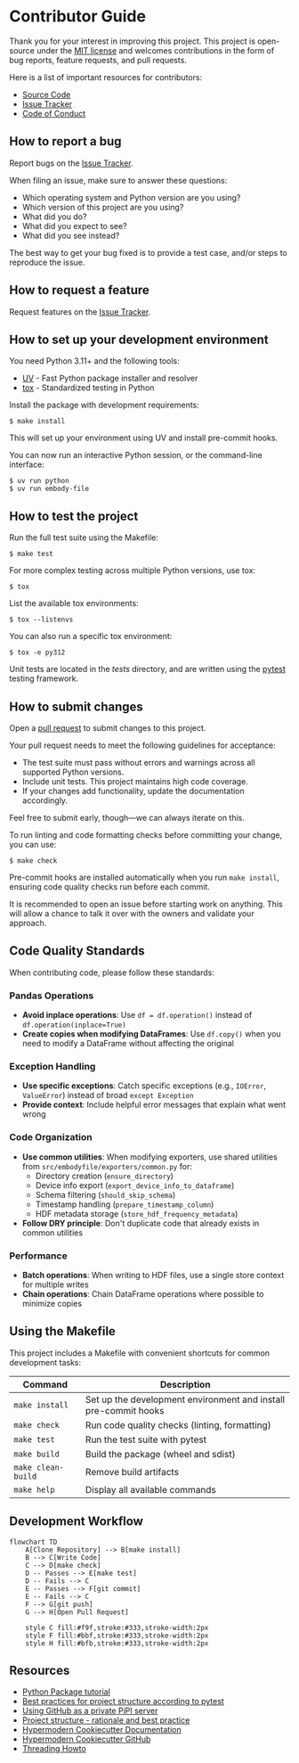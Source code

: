 # Contributor Guide

Thank you for your interest in improving this project.
This project is open-source under the [MIT license] and
welcomes contributions in the form of bug reports, feature requests, and pull requests.

Here is a list of important resources for contributors:

- [Source Code]
- [Issue Tracker]
- [Code of Conduct]

[mit license]: https://opensource.org/licenses/MIT
[source code]: https://github.com/aidee-health/embody-file
[issue tracker]: https://github.com/aidee-health/embody-file/issues

## How to report a bug

Report bugs on the [Issue Tracker].

When filing an issue, make sure to answer these questions:

- Which operating system and Python version are you using?
- Which version of this project are you using?
- What did you do?
- What did you expect to see?
- What did you see instead?

The best way to get your bug fixed is to provide a test case,
and/or steps to reproduce the issue.

## How to request a feature

Request features on the [Issue Tracker].

## How to set up your development environment

You need Python 3.11+ and the following tools:

- [UV] - Fast Python package installer and resolver
- [tox] - Standardized testing in Python

Install the package with development requirements:

```console
$ make install
```

This will set up your environment using UV and install pre-commit hooks.

You can now run an interactive Python session,
or the command-line interface:

```console
$ uv run python
$ uv run embody-file
```

[uv]: https://github.com/astral-sh/uv
[tox]: https://tox.wiki/

## How to test the project

Run the full test suite using the Makefile:

```console
$ make test
```

For more complex testing across multiple Python versions, use tox:

```console
$ tox
```

List the available tox environments:

```console
$ tox --listenvs
```

You can also run a specific tox environment:

```console
$ tox -e py312
```

Unit tests are located in the _tests_ directory,
and are written using the [pytest] testing framework.

[pytest]: https://pytest.readthedocs.io/

## How to submit changes

Open a [pull request] to submit changes to this project.

Your pull request needs to meet the following guidelines for acceptance:

- The test suite must pass without errors and warnings across all supported Python versions.
- Include unit tests. This project maintains high code coverage.
- If your changes add functionality, update the documentation accordingly.

Feel free to submit early, though—we can always iterate on this.

To run linting and code formatting checks before committing your change, you can use:

```console
$ make check
```

Pre-commit hooks are installed automatically when you run `make install`, ensuring code quality checks run before each commit.

It is recommended to open an issue before starting work on anything.
This will allow a chance to talk it over with the owners and validate your approach.

## Code Quality Standards

When contributing code, please follow these standards:

### Pandas Operations
- **Avoid inplace operations**: Use `df = df.operation()` instead of `df.operation(inplace=True)`
- **Create copies when modifying DataFrames**: Use `df.copy()` when you need to modify a DataFrame without affecting the original

### Exception Handling
- **Use specific exceptions**: Catch specific exceptions (e.g., `IOError`, `ValueError`) instead of broad `except Exception`
- **Provide context**: Include helpful error messages that explain what went wrong

### Code Organization
- **Use common utilities**: When modifying exporters, use shared utilities from `src/embodyfile/exporters/common.py` for:
  - Directory creation (`ensure_directory`)
  - Device info export (`export_device_info_to_dataframe`)
  - Schema filtering (`should_skip_schema`)
  - Timestamp handling (`prepare_timestamp_column`)
  - HDF metadata storage (`store_hdf_frequency_metadata`)
- **Follow DRY principle**: Don't duplicate code that already exists in common utilities

### Performance
- **Batch operations**: When writing to HDF files, use a single store context for multiple writes
- **Chain operations**: Chain DataFrame operations where possible to minimize copies

## Using the Makefile

This project includes a Makefile with convenient shortcuts for common development tasks:

| Command | Description |
|---------|-------------|
| `make install` | Set up the development environment and install pre-commit hooks |
| `make check` | Run code quality checks (linting, formatting) |
| `make test` | Run the test suite with pytest |
| `make build` | Build the package (wheel and sdist) |
| `make clean-build` | Remove build artifacts |
| `make help` | Display all available commands |

## Development Workflow

```mermaid
flowchart TD
    A[Clone Repository] --> B[make install]
    B --> C[Write Code]
    C --> D[make check]
    D -- Passes --> E[make test]
    D -- Fails --> C
    E -- Passes --> F[git commit]
    E -- Fails --> C
    F --> G[git push]
    G --> H[Open Pull Request]

    style C fill:#f9f,stroke:#333,stroke-width:2px
    style F fill:#bbf,stroke:#333,stroke-width:2px
    style H fill:#bfb,stroke:#333,stroke-width:2px
```

## Resources

- [Python Package tutorial](https://packaging.python.org/en/latest/tutorials/packaging-projects/)
- [Best practices for project structure according to pytest](https://docs.pytest.org/en/latest/explanation/goodpractices.html)
- [Using GitHub as a private PiPI server](https://medium.com/network-letters/using-github-as-a-private-python-package-index-server-798a6e1cfdef)
- [Project structure - rationale and best practice](https://blog.ionelmc.ro/2014/05/25/python-packaging)
- [Hypermodern Cookiecutter Documentation](https://cookiecutter-hypermodern-python.readthedocs.io/)
- [Hypermodern Cookiecutter GitHub](https://github.com/cjolowicz/cookiecutter-hypermodern-python)
- [Threading Howto](https://superfastpython.com/threading-in-python/)

[pull request]: https://github.com/aidee-health/embody-file/pulls

<!-- github-only -->

[code of conduct]: CODE_OF_CONDUCT.md
